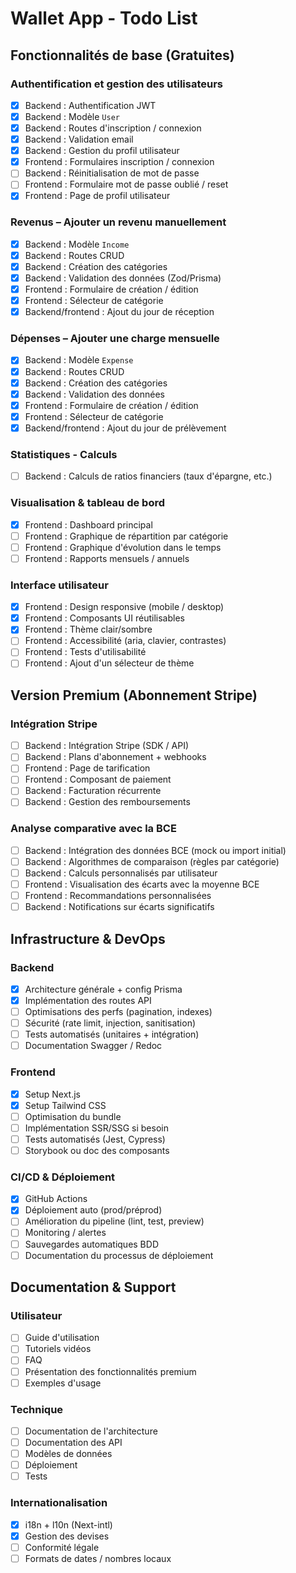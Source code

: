 # Wallet App - Todo List

## Fonctionnalités de base (Gratuites)

### Authentification et gestion des utilisateurs

- [x] Backend : Authentification JWT
- [x] Backend : Modèle `User`
- [x] Backend : Routes d'inscription / connexion
- [x] Backend : Validation email
- [x] Backend : Gestion du profil utilisateur
- [x] Frontend : Formulaires inscription / connexion
- [ ] Backend : Réinitialisation de mot de passe
- [ ] Frontend : Formulaire mot de passe oublié / reset
- [x] Frontend : Page de profil utilisateur

### Revenus – Ajouter un revenu manuellement

- [x] Backend : Modèle `Income`
- [x] Backend : Routes CRUD
- [x] Backend : Création des catégories
- [x] Backend : Validation des données (Zod/Prisma)
- [x] Frontend : Formulaire de création / édition
- [x] Frontend : Sélecteur de catégorie
- [x] Backend/frontend : Ajout du jour de réception

### Dépenses – Ajouter une charge mensuelle

- [x] Backend : Modèle `Expense`
- [x] Backend : Routes CRUD
- [x] Backend : Création des catégories
- [x] Backend : Validation des données
- [x] Frontend : Formulaire de création / édition
- [x] Frontend : Sélecteur de catégorie
- [x] Backend/frontend : Ajout du jour de prélèvement

### Statistiques - Calculs

- [ ] Backend : Calculs de ratios financiers (taux d'épargne, etc.)

### Visualisation & tableau de bord

- [x] Frontend : Dashboard principal
- [ ] Frontend : Graphique de répartition par catégorie
- [ ] Frontend : Graphique d'évolution dans le temps
- [ ] Frontend : Rapports mensuels / annuels

### Interface utilisateur

- [x] Frontend : Design responsive (mobile / desktop)
- [x] Frontend : Composants UI réutilisables
- [x] Frontend : Thème clair/sombre
- [ ] Frontend : Accessibilité (aria, clavier, contrastes)
- [ ] Frontend : Tests d'utilisabilité
- [ ] Frontend : Ajout d'un sélecteur de thème

## Version Premium (Abonnement Stripe)

### Intégration Stripe

- [ ] Backend : Intégration Stripe (SDK / API)
- [ ] Backend : Plans d'abonnement + webhooks
- [ ] Frontend : Page de tarification
- [ ] Frontend : Composant de paiement
- [ ] Backend : Facturation récurrente
- [ ] Backend : Gestion des remboursements

### Analyse comparative avec la BCE

- [ ] Backend : Intégration des données BCE (mock ou import initial)
- [ ] Backend : Algorithmes de comparaison (règles par catégorie)
- [ ] Backend : Calculs personnalisés par utilisateur
- [ ] Frontend : Visualisation des écarts avec la moyenne BCE
- [ ] Frontend : Recommandations personnalisées
- [ ] Backend : Notifications sur écarts significatifs

## Infrastructure & DevOps

### Backend

- [x] Architecture générale + config Prisma
- [x] Implémentation des routes API
- [ ] Optimisations des perfs (pagination, indexes)
- [ ] Sécurité (rate limit, injection, sanitisation)
- [ ] Tests automatisés (unitaires + intégration)
- [ ] Documentation Swagger / Redoc

### Frontend

- [x] Setup Next.js
- [x] Setup Tailwind CSS
- [ ] Optimisation du bundle
- [ ] Implémentation SSR/SSG si besoin
- [ ] Tests automatisés (Jest, Cypress)
- [ ] Storybook ou doc des composants

### CI/CD & Déploiement

- [x] GitHub Actions
- [x] Déploiement auto (prod/préprod)
- [ ] Amélioration du pipeline (lint, test, preview)
- [ ] Monitoring / alertes
- [ ] Sauvegardes automatiques BDD
- [ ] Documentation du processus de déploiement

## Documentation & Support

### Utilisateur

- [ ] Guide d'utilisation
- [ ] Tutoriels vidéos
- [ ] FAQ
- [ ] Présentation des fonctionnalités premium
- [ ] Exemples d'usage

### Technique

- [ ] Documentation de l'architecture
- [ ] Documentation des API
- [ ] Modèles de données
- [ ] Déploiement
- [ ] Tests

### Internationalisation

- [x] i18n + l10n (Next-intl)
- [x] Gestion des devises
- [ ] Conformité légale
- [ ] Formats de dates / nombres locaux

